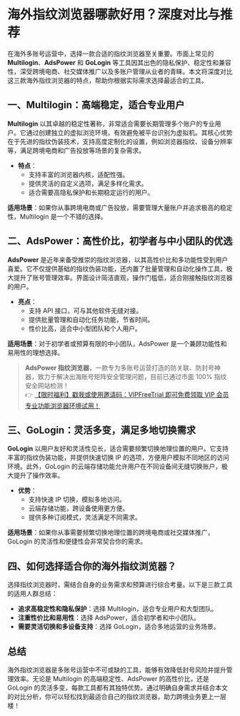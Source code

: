 # 海外指纹浏览器哪款好用？深度对比与推荐

在海外多账号运营中，选择一款合适的指纹浏览器至关重要。市面上常见的 **Multilogin**、**AdsPower** 和 **GoLogin** 等工具因其出色的隐私保护、稳定性和兼容性，深受跨境电商、社交媒体推广以及多账户管理从业者的青睐。本文将深度对比这三款海外指纹浏览器的特点，帮助你根据实际需求选择最适合的工具。

## 一、Multilogin：高端稳定，适合专业用户

**Multilogin** 以其卓越的稳定性著称，非常适合需要长期管理多个账户的专业用户。它通过创建独立的虚拟浏览环境，有效避免被平台识别为虚拟机。其核心优势在于先进的指纹伪装技术，支持高度定制化的设置，例如浏览器指纹、设备分辨率等，满足跨境电商和广告投放等场景的复杂需求。

- **特点**：
  - 支持丰富的浏览器内核，适配性强。
  - 提供灵活的自定义选项，满足多样化需求。
  - 适合需要高隐私保护和长期稳定运行的用户。

**适用场景**：如果你从事跨境电商或广告投放，需要管理大量账户并追求极高的稳定性，Multilogin 是一个不错的选择。

## 二、AdsPower：高性价比，初学者与中小团队的优选

**AdsPower** 是近年来备受推崇的指纹浏览器，以其高性价比和多功能性受到用户喜爱。它不仅提供基础的指纹伪装功能，还内置了批量管理和自动化操作工具，极大提升了账号管理效率。界面设计简洁直观，操作门槛低，适合刚接触指纹浏览器的用户。

- **亮点**：
  - 支持 API 接口，可与其他软件无缝对接。
  - 提供批量管理和自动化任务功能，节省时间。
  - 性价比高，适合中小型团队和个人用户。

**适用场景**：对于初学者或预算有限的中小团队，AdsPower 是一个兼顾功能性和易用性的理想选择。

> **AdsPower 指纹浏览器**，一款专为多账号运营打造的防关联、防封号神器，致力于解决出海账号矩阵安全管理问题，目前已通过市面 100% 指纹安全网站检测！  
> 👉 [【限时福利】戳我或使用邀请码：VIPFreeTrial 即可免费领取 VIP 会员专业功能浏览器环境试用！](https://bit.ly/adspower_free)

## 三、GoLogin：灵活多变，满足多地切换需求

**GoLogin** 以用户友好和灵活性见长，适合需要频繁切换地理位置的用户。它支持丰富的指纹伪装功能，并提供快速切换 IP 的选项，方便用户模拟不同地区的访问环境。此外，GoLogin 的云端存储功能允许用户在不同设备间无缝切换账户，极大提升了操作效率。

- **优势**：
  - 支持快速 IP 切换，模拟多地访问。
  - 云端存储功能，跨设备使用更方便。
  - 提供多种订阅模式，灵活满足不同需求。

**适用场景**：如果你从事需要频繁切换地理位置的跨境电商或社交媒体推广，GoLogin 的灵活性和便捷性会非常契合你的需求。

## 四、如何选择适合你的海外指纹浏览器？

选择指纹浏览器时，需结合自身的业务需求和预算进行综合考量。以下是三款工具的适用人群总结：

- **追求高稳定性和隐私保护**：选择 Multilogin，适合专业用户和大型团队。
- **注重性价比和易用性**：选择 AdsPower，适合初学者和中小团队。
- **需要灵活切换和多设备支持**：选择 GoLogin，适合多地运营的业务场景。

## 总结

海外指纹浏览器是多账号运营中不可或缺的工具，能够有效降低封号风险并提升管理效率。无论是 Multilogin 的高端稳定性、AdsPower 的高性价比，还是 GoLogin 的灵活多变，每款工具都有其独特优势。通过明确自身需求并结合本文的对比分析，你可以轻松找到最适合自己的指纹浏览器，助力跨境业务更上一层楼！